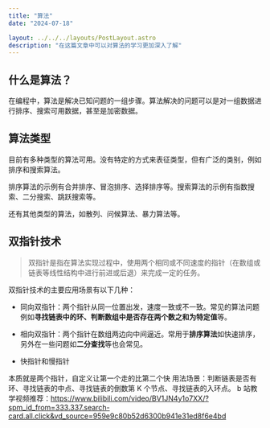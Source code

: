 ```yaml
---
title: "算法"
date: "2024-07-18"

layout: ../../../layouts/PostLayout.astro
description: "在这篇文章中可以对算法的学习更加深入了解"
---
```

## 什么是算法？

在编程中，算法是解决已知问题的一组步骤。算法解决的问题可以是对一组数据进行排序、搜索可用数据，甚至是加密数据。

## 算法类型

目前有多种类型的算法可用。没有特定的方式来表征类型，但有广泛的类别，例如排序和搜索算法。

排序算法的示例有合并排序、冒泡排序、选择排序等。搜索算法的示例有指数搜索、二分搜索、跳跃搜索等。

还有其他类型的算法，如散列、问候算法、暴力算法等。

## 双指针技术

> 双指针是指在算法实现过程中，使用两个相同或不同速度的指针（在数组或链表等线性结构中进行前进或后退）来完成一定的任务。

双指针技术的主要应用场景有以下几种：

- 同向双指针：两个指针从同一位置出发，速度一致或不一致。常见的算法问题例如**寻找链表中的环、判断数组中是否存在两个数之和为特定值**等。

- 相向双指针：两个指针在数组两边向中间逼近。常用于**排序算法**如快速排序，另外在一些问题如**二分查找**等也会常见。

- 快指针和慢指针

本质就是两个指针，自定义让第一个走的比第二个快
用法场景：判断链表是否有环、寻找链表的中点、寻找链表的倒数第 K 个节点、寻找链表的入环点。
b 站教学视频推荐：https://www.bilibili.com/video/BV1JN4y1o7XX/?spm_id_from=333.337.search-card.all.click&vd_source=959e9c80b52d6300b941e31ed8f6e4bd
